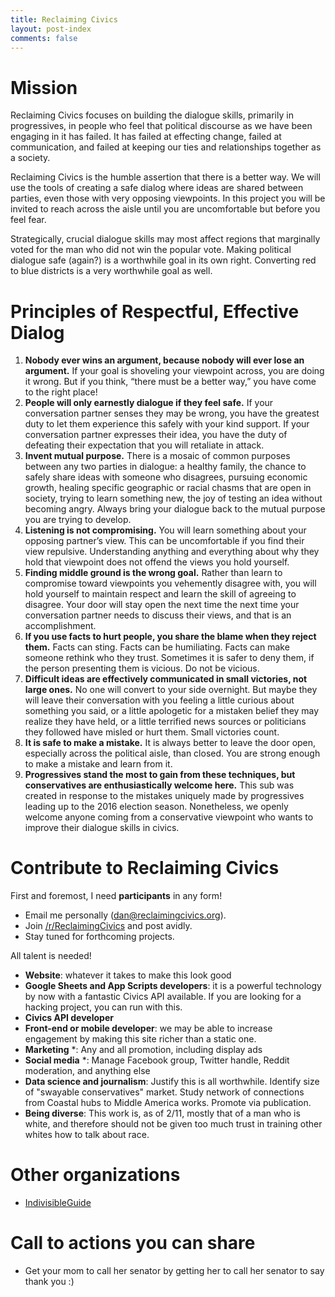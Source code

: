 ```yaml
---
title: Reclaiming Civics
layout: post-index
comments: false
---
```


# Mission 

Reclaiming Civics focuses on building the dialogue skills, primarily in progressives, in people who feel that political discourse as we have been engaging in it has failed. It has failed at effecting change, failed at communication, and failed at keeping our ties and relationships together as a society.

Reclaiming Civics is the humble assertion that there is a better way. We will use the tools of creating a safe dialog where ideas are shared between parties, even those with very opposing viewpoints. In this project you will be invited to reach across the aisle until you are uncomfortable but before you feel fear.

Strategically, crucial dialogue skills may most affect regions that marginally voted for the man who did not win the popular vote. Making political dialogue safe (again?) is a worthwhile goal in its own right. Converting red to blue districts is a very worthwhile goal as well.


# Principles of Respectful, Effective Dialog

1. **Nobody ever wins an argument, because nobody will ever lose an argument.** If your goal is shoveling your viewpoint across, you are doing it wrong. But if you think, “there must be a better way,” you have come to the right place!
2. **People will only earnestly dialogue if they feel safe.** If your conversation partner senses they may be wrong, you have the greatest duty to let them experience this safely with your kind support. If your conversation partner expresses their idea, you have the duty of defeating their expectation that you will retaliate in attack.
3. **Invent mutual purpose.** There is a mosaic of common purposes between any two parties in dialogue: a healthy family, the chance to safely share ideas with someone who disagrees, pursuing economic growth, healing specific geographic or racial chasms that are open in society, trying to learn something new, the joy of testing an idea without becoming angry. Always bring your dialogue back to the mutual purpose you are trying to develop.
4. **Listening is not compromising.** You will learn something about your opposing partner’s view. This can be uncomfortable if you find their view repulsive. Understanding anything and everything about why they hold that viewpoint does not offend the views you hold yourself.
5. **Finding middle ground is the wrong goal.** Rather than learn to compromise toward viewpoints you vehemently disagree with, you will hold yourself to maintain respect and learn the skill of agreeing to disagree. Your door will stay open the next time the next time your conversation partner  needs to discuss their views, and that is an accomplishment.
6. **If you use facts to hurt people, you share the blame when they reject them.** Facts can sting. Facts can be humiliating. Facts can make someone rethink who they trust. Sometimes it is safer to deny them, if the person presenting them is vicious. Do not be vicious.
7.  **Difficult ideas are effectively communicated in small victories, not large ones.** No one will convert to your side overnight. But maybe they will leave their conversation with you feeling a little curious about something you said, or a little apologetic for a mistaken belief they may realize they have held, or a little terrified news sources or politicians they followed have misled or hurt them. Small victories count.
8. **It is safe to make a mistake.** It is always better to leave the door open, especially across the political aisle, than closed. You are strong enough to make a mistake and learn from it.
9. **Progressives stand the most to gain from these techniques, but conservatives are enthusiastically welcome here.** This sub was created in response to the mistakes uniquely made by progressives leading up to the 2016 election season. Nonetheless, we openly welcome anyone coming from a conservative viewpoint who wants to improve their dialogue skills in civics. 



# Contribute to Reclaiming Civics

First and foremost, I need **participants** in any form!

* Email me personally (dan@reclaimingcivics.org).
* Join [/r/ReclaimingCivics](http://reddit.com/r/reclaimingcivics) and post avidly.
* Stay tuned for forthcoming projects.


All talent is needed!


* **Website**: whatever it takes to make this look good
* **Google Sheets and App Scripts developers**: it is a powerful technology by now with a fantastic Civics API available. If you are looking for a hacking project, you can run with this.
* **Civics API developer**
* **Front-end or mobile developer**: we may be able to increase engagement by making this site richer than a static one.
* **Marketing** *: Any and all promotion, including display ads
* **Social media** *: Manage Facebook group, Twitter handle, Reddit moderation, and anything else
* **Data science and journalism**: Justify this is all worthwhile. Identify size of "swayable conservatives" market. Study network of connections from Coastal hubs to Middle America works. Promote via publication.
* **Being diverse**: This work is, as of 2/11, mostly that of a man who is white, and therefore should not be given too much trust in training other whites how to talk about race.


# Other organizations

 * [IndivisibleGuide](indivisibleguide.com)

# Call to actions you can share

* Get your mom to call her senator by getting her to call her senator to say thank you :)

